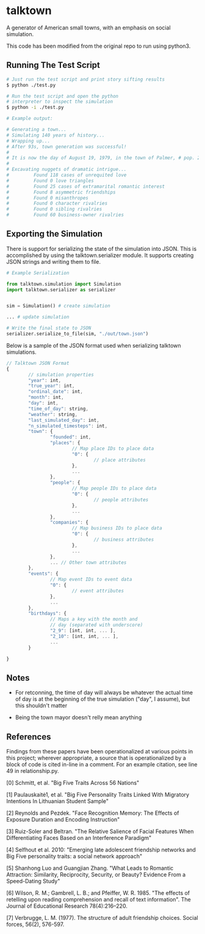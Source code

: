# talktown
A generator of American small towns, with an emphasis on social simulation.

This code has been modified from the original repo to run using python3.


## Running The Test Script

```bash
# Just run the test script and print story sifting results
$ python ./test.py

# Run the test script and open the python
# interpreter to inspect the simulation
$ python -i ./test.py

# Example output:

# Generating a town...
# Simulating 140 years of history...
# Wrapping up...
# After 93s, town generation was successful!
#
# It is now the day of August 19, 1979, in the town of Palmer, # pop. 242.
#
# Excavating nuggets of dramatic intrigue...
#         Found 118 cases of unrequited love
#         Found 0 love triangles
#         Found 25 cases of extramarital romantic interest
#         Found 8 asymmetric friendships
#         Found 0 misanthropes
#         Found 0 character rivalries
#         Found 0 sibling rivalries
#         Found 60 business-owner rivalries
```

## Exporting the Simulation

There is support for serializing the state of the simulation into JSON. This is accomplished by using the talktown.serializer module. It supports creating JSON strings and writing them to file.

```python
# Example Serialization

from talktown.simulation import Simulation
import talktown.serializer as serializer


sim = Simulation() # create simulation

... # update simulation

# Write the final state to JSON
serializer.serialize_to_file(sim, "./out/town.json")

```

Below is a sample of the JSON format used when serializing talktown simulations.

```javascript
// Talktown JSON Format
{
        // simulation properties
        "year": int,
        "true_year": int,
        "ordinal_date": int,
        "month": int,
        "day": int,
        "time_of_day": string,
        "weather": string,
        "last_simulated_day": int,
        "n_simulated_timesteps": int,
        "town": {
                "founded": int,
                "places": {
                        // Map place IDs to place data
                        "0": {
                                // place attributes
                        },
                        ...
                },
                "people": {
                        // Map people IDs to place data
                        "0": {
                                // people attributes
                        },
                        ...
                },
                "companies": {
                        // Map business IDs to place data
                        "0": {
                                // business attributes
                        },
                        ...
                },
                ... // Other town attributes
        },
        "events": {
                // Map event IDs to event data
                "0": {
                        // event attributes
                },
                ...
        },
        "birthdays": {
                // Maps a key with the month and
                // day (separated with underscore)
                "2_9": [int, int, ... ],
                "2_10": [int, int, ... ],
                ...
        }

}
```
## Notes

* For retconning, the time of day will always be whatever the actual time of day
is at the beginning of the true simulation ("day", I assume), but this shouldn't matter

* Being the town mayor doesn't relly mean anything

## References

Findings from these papers have been operationalized at various points in this project; wherever appropriate, a source that is operationalized by a block of code is cited in-line in a comment. For an example citation, see line 49 in relationship.py.


[0] Schmitt, et al. "Big Five Traits Across 56 Nations"

[1] Paulauskaitė1, et al. "Big Five Personality Traits Linked With Migratory Intentions In
        Lithuanian Student Sample"

[2] Reynolds and Pezdek. "Face Recognition Memory: The Effects of Exposure Duration and
        Encoding Instruction"

[3] Ruiz-Soler and Beltran. "The Relative Salience of Facial Features When Differentiating Faces
        Based on an Interference Paradigm"

[4] Selfhout et al. 2010: "Emerging late adolescent friendship networks and Big Five personality
        traits: a social network approach"

[5] Shanhong Luo and Guangjian Zhang. "What Leads to Romantic Attraction: Similarity, Reciprocity,
        Security, or Beauty? Evidence From a Speed-Dating Study"

[6] Wilson, R. M.; Gambrell, L. B.; and Pfeiffer, W. R. 1985. "The effects of retelling upon reading
        comprehension and recall of text information". The Journal of Educational Research 78(4):216–220.

[7] Verbrugge, L. M. (1977). The structure of adult friendship choices. Social forces, 56(2), 576-597.
